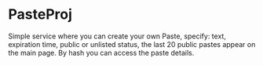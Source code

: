 # PasteProj
Simple service where you can create your own Paste, specify: text, expiration time, public or unlisted status, the last 20 public pastes appear on the main page. By hash you can access the paste details.
